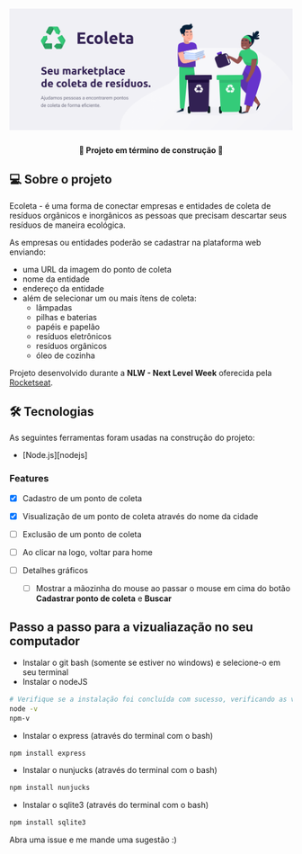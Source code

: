 <h1 align="center">
    <img alt="NextLevelWeek" title="#NextLevelWeek" src="./public/assets/Readme/banner.png" />
</h1>
<h4 align="center"> 
	🚧  Projeto em término de construção  🚧
</h4>

## 💻 Sobre o projeto
Ecoleta - é uma forma de conectar empresas e entidades de coleta de resíduos orgânicos e inorgânicos as pessoas que precisam descartar seus resíduos de maneira ecológica.

As empresas ou entidades poderão se cadastrar na plataforma web enviando:
- uma URL da imagem do ponto de coleta
- nome da entidade
- endereço da entidade
- além de selecionar um ou mais ítens de coleta: 
  - lâmpadas
  - pilhas e baterias
  - papéis e papelão
  - resíduos eletrônicos
  - resíduos orgânicos
  - óleo de cozinha
  
Projeto desenvolvido durante a **NLW - Next Level Week** oferecida pela [Rocketseat](rs).

## 🛠 Tecnologias

As seguintes ferramentas foram usadas na construção do projeto:
- [Node.js][nodejs]

### Features

- [x] Cadastro de um ponto de coleta
- [x] Visualização de um ponto de coleta através do nome da cidade
- [ ] Exclusão de um ponto de coleta
- [ ] Ao clicar na logo, voltar para home
- [ ] Detalhes gráficos

    - [ ] Mostrar a mãozinha do mouse ao passar o mouse em cima do botão **Cadastrar ponto de coleta** e **Buscar**


## Passo a passo para a vizualiazação no seu computador
- Instalar o git bash (somente se estiver no windows) e selecione-o em seu terminal
- Instalar o nodeJS
```sh
# Verifique se a instalação foi concluída com sucesso, verificando as versão da aplicação instalada
node -v
npm-v
```
- Instalar o express (através do terminal com o bash) 
```sh
npm install express
```
- Instalar o nunjucks (através do terminal com o bash)
```sh
npm install nunjucks
```
- Instalar o sqlite3 (através do terminal com o bash)
```sh
npm install sqlite3
```

Abra uma issue e me mande uma sugestão :)
